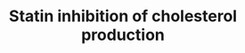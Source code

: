 ---
annotations:
- type: Pathway Ontology
  value: statin drug pathway
- type: Disease Ontology
  value: cardiovascular system disease
- type: Cell Type Ontology
  value: hepatocyte
- type: Cell Type Ontology
  value: enterocyte
authors:
- Nsalomonis
- AlexanderPico
- MaintBot
- Khanspers
- Thomas
- BruceConklin
- Samuel Sklar
- Egonw
- Mkutmon
- Evelo
- Anwesha
- DeSl
- Eweitz
description: 'Statins inhibit endogenous cholesterol production by competitive inhibition
  of HMG-CoA reductase (HMGCR), the enzyme that catalyzes conversion of HMG-CoA to
  mevalonate, an early rate-limiting step in cholesterol synthesis. This pathway delineates
  genes involved in statin pharmacogenomics, including genes involved in mediating
  the effects of statins on plasma lipoprotein metabolism.   Sources: [https://www.pharmgkb.org/pathway/PA2031
  PharmGKB] and [http://en.wikipedia.org/wiki/Statin Wikipedia]  Proteins on this
  pathway have targeted assays available via the [https://assays.cancer.gov/available_assays?wp_id=WP430
  CPTAC Assay Portal].'
last-edited: 2021-11-21
organisms:
- Homo sapiens
redirect_from:
- /index.php/Pathway:WP430
- /instance/WP430
schema-jsonld:
- '@context': https://schema.org/
  '@id': https://wikipathways.github.io/pathways/WP430.html
  '@type': Dataset
  creator:
    '@type': Organization
    name: WikiPathways
  description: 'Statins inhibit endogenous cholesterol production by competitive inhibition
    of HMG-CoA reductase (HMGCR), the enzyme that catalyzes conversion of HMG-CoA
    to mevalonate, an early rate-limiting step in cholesterol synthesis. This pathway
    delineates genes involved in statin pharmacogenomics, including genes involved
    in mediating the effects of statins on plasma lipoprotein metabolism.   Sources:
    [https://www.pharmgkb.org/pathway/PA2031 PharmGKB] and [http://en.wikipedia.org/wiki/Statin
    Wikipedia]  Proteins on this pathway have targeted assays available via the [https://assays.cancer.gov/available_assays?wp_id=WP430
    CPTAC Assay Portal].'
  keywords:
  - in more detail
  - LRP1
  - MTTP
  - Cholesterol ester
  - DAG
  - Acyl-CoA
  - VLDL
  - APOA2
  - APOA5
  - LDL
  - HMG-CoA
  - APOB
  - HDL
  - Mevalonate arm
  - Statin
  - PDIA2
  - Mevalonate
  - Fatty acid
  - SCARB1
  - SOAT1
  - Lipoproteins
  - Phospholipid
  - APOA4
  - APOA1
  - MIR33B
  - LCAT
  - Triglyceride
  - APOC3
  - PLTP
  - LPL
  - CETP
  - ABCG5
  - LDLR
  - IDL
  - Cholesterol
  - APOC1
  - APOC2
  - ABCA1
  - Acyl-CoA synthetase
  - SQLE
  - LIPC
  - ABCG8
  - MIR33A
  - FDFT1
  - Cholic Acid
  - DGAT1
  - HMGCR
  - Squalene
  - CYP7A1
  - APOE
  license: CC0
  name: Statin inhibition of cholesterol production
seo: CreativeWork
title: Statin inhibition of cholesterol production
wpid: WP430
---
